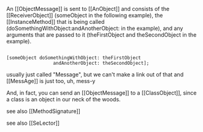 

An [[ObjectMessage]] is sent to [[AnObject]] and consists of the [[ReceiverObject]] (someObject in the following example), the [[InstanceMethod]] that is being called (doSomethingWithObject:andAnotherObject: in the example), and any arguments that are passed to it (theFirstObject and theSecondObject in the example). 

<code>
[someObject doSomethingWithObject: theFirstObject
                 andAnotherObject: theSecondObject];
</code>

usually just called "Message", but we can't make a link out of that and [[MessAge]] is just too, uh, mess-y

And, in fact, you can send an [[ObjectMessage]] to a [[ClassObject]], since a class is an object in our neck of the woods.

see also [[MethodSignature]]

see also [[SeLector]]